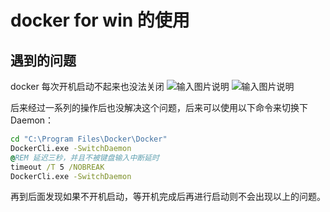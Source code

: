 # docker for win 的使用

## 遇到的问题

docker 每次开机启动不起来也没法关闭
![输入图片说明](https://images.gitee.com/uploads/images/2021/0531/091523_5fe64ef0_1548957.png "屏幕截图.png")
![输入图片说明](https://images.gitee.com/uploads/images/2021/0531/091441_e295326f_1548957.png "屏幕截图.png")

后来经过一系列的操作后也没解决这个问题，后来可以使用以下命令来切换下 Daemon：

```bat
cd "C:\Program Files\Docker\Docker"
DockerCli.exe -SwitchDaemon
@REM 延迟三秒，并且不被键盘输入中断延时
timeout /T 5 /NOBREAK
DockerCli.exe -SwitchDaemon
```

再到后面发现如果不开机启动，等开机完成后再进行启动则不会出现以上的问题。

